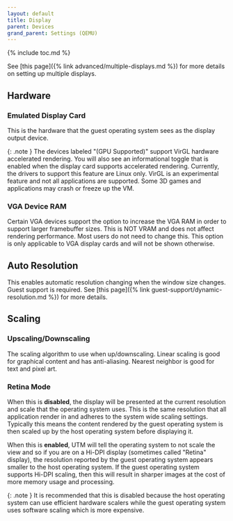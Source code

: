 ```yaml
---
layout: default
title: Display
parent: Devices
grand_parent: Settings (QEMU)
---
```

{% include toc.md %}

See [this page]({% link advanced/multiple-displays.md %}) for more details on setting up multiple displays.

## Hardware

### Emulated Display Card
This is the hardware that the guest operating system sees as the display output device.

{: .note }
The devices labeled "(GPU Supported)" support VirGL hardware accelerated rendering. You will also see an informational toggle that is enabled when the display card supports accelerated rendering. Currently, the drivers to support this feature are Linux only. VirGL is an experimental feature and not all applications are supported. Some 3D games and applications may crash or freeze up the VM.

### VGA Device RAM
Certain VGA devices support the option to increase the VGA RAM in order to support larger framebuffer sizes. This is NOT VRAM and does not affect rendering performance. Most users do not need to change this. This option is only applicable to VGA display cards and will not be shown otherwise.

## Auto Resolution
This enables automatic resolution changing when the window size changes. Guest support is required. See [this page]({% link guest-support/dynamic-resolution.md %}) for more details.

## Scaling

### Upscaling/Downscaling
The scaling algorithm to use when up/downscaling. Linear scaling is good for graphical content and has anti-aliasing. Nearest neighbor is good for text and pixel art.

### Retina Mode
When this is **disabled**, the display will be presented at the current resolution and scale that the operating system uses. This is the same resolution that all application render in and adheres to the system wide scaling settings. Typically this means the content rendered by the guest operating system is then scaled up by the host operating system before displaying it.

When this is **enabled**, UTM will tell the operating system to not scale the view and so if you are on a Hi-DPI display (sometimes called "Retina" display), the resolution reported by the guest operating system appears smaller to the host operating system. If the guest operating system supports Hi-DPI scaling, then this will result in sharper images at the cost of more memory usage and processing.

{: .note }
It is recommended that this is disabled because the host operating system can use efficient hardware scalers while the guest operating system uses software scaling which is more expensive.
